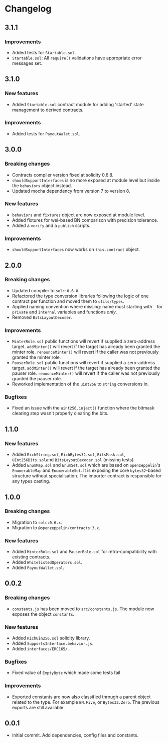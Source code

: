 # Changelog

## 3.1.1

### Improvements
 * Added tests for `Startable.sol`.
 * `Startable.sol`: All `require()` validations have appropriate error messages set.

## 3.1.0

### New features
 * Added `Startable.sol` contract module for adding 'started' state management to derived contracts.

### Improvements
 * Added tests for `PayoutWalet.sol`.

## 3.0.0

### Breaking changes
 * Contracts compiler version fixed at solidity 0.6.8.
 * `shouldSupportInterfaces` is no more exposed at module level but inside the `behaviors` object instead.
 * Updated mocha dependency from version 7 to version 8.

### New features
 * `behaviors` and `fixtures` object are now exposed at module level.
 * Added fixtures for wei-based BN comparison with precision tolerance.
 * Added a `verify` and a `publish` scripts.

### Improvements
 * `shouldSupportInterfaces` now works on `this.contract` object.

## 2.0.0

### Breaking changes
 * Updated compiler to `solc:0.6.8`.
 * Refactored the type conversion libraries following the logic of one contract per function and moved them to `utils/types`.
 * Applied naming convention where missing: name must starting with `_` for `private` and `internal` variables and functions *only*.
 * Removed `BitsLayoutDecoder`.

### Improvements
 * `MinterRole.sol` public functions will revert if supplied a zero-address target. `addMinter()` will revert if the target has already been granted the minter role. `renounceMinter()` will revert if the caller was not previously granted the minter role.
 * `PauserRole.sol` public functions will revert if supplied a zero-address target. `addMinter()` will revert if the target has already been granted the pauser role. `renounceMinter()` will revert if the caller was not previously granted the pauser role.
 * Reworked implementation of the `uint256` to `string` conversions in.

 ### Bugfixes
  * Fixed an issue with the `uint256.inject()` function where the bitmask clearing step wasn't properly clearing the bits.

## 1.1.0

### New features
 * Added `RichString.sol`, `RichBytes32.sol`, `BitsMask.sol`, `UInt256Bits.sol`and `BitsLayoutDecoder.sol` (missing tests).
 * Added `EnumMap.sol` and `EnumSet.sol` which are based on `openzeppelin`'s `EnumerableMap` and `EnumerableSet`. It is exposing the core `bytes32`-based structure without specialisation. The importer contract is responsible for any types casting.

## 1.0.0

### Breaking changes
 * Migration to `solc:0.6.x`.
 * Migration to `@openzeppelin/contracts:3.x`.

### New features
 * Added `MinterRole.sol` and `PauserRole.sol` for retro-compatibility with existing contracts.
 * Added `WhitelistedOperators.sol`.
 * Added `PayoutWallet.sol`.

## 0.0.2

### Breaking changes
 * `constants.js` has been moved to `src/constants.js`. The module now exposes the object `constants`.

### New features
 * Added `RichUin256.sol` solidity library.
 * Added `SupportsInterface.behavior.js`.
 * Added `interfaces/ERC165/`.

### Bugfixes
 * Fixed value of `EmptyByte` which made some tests fail

### Improvements
 * Exported constants are now also classified through a parent object related to the type. For example `BN.Five`, or `Bytes32.Zero`. The previous exports are still available.

## 0.0.1
 * Initial commit. Add dependencies, config files and constants.
